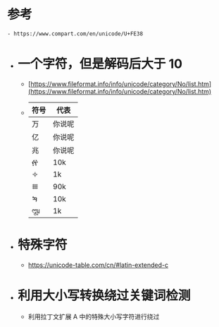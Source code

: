# 参考
	- https://www.compart.com/en/unicode/U+FE38
- # 一个字符，但是解码后大于 10
	- [https://www.fileformat.info/info/unicode/category/No/list.htm](https://www.fileformat.info/info/unicode/category/No/list.htm)
	- | 符号 | 代表 |
	  | ---- | ---- |
	  | 万    | 你说呢   |
	  | 亿    | 你说呢   |
	  | 兆    | 你说呢   |
	  | ፼    | 10k  |
	  | 𐄢    | 1k   |
	  | 𐄳    | 90k  |
	  | 𐡟    | 10k  |
	  | 𑇴    | 1k   |
- # 特殊字符
	- https://unicode-table.com/cn/#latin-extended-c
- # 利用大小写转换绕过关键词检测
	- 利用拉丁文扩展 A 中的特殊大小写字符进行绕过
